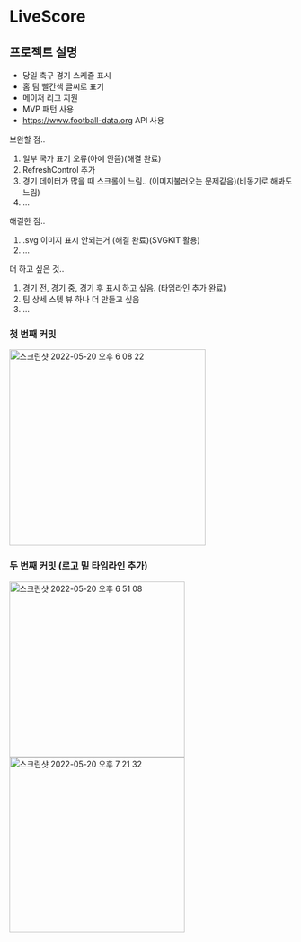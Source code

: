 # LiveScore

## 프로젝트 설명
- 당일 축구 경기 스케쥴 표시
- 홈 팀 빨간색 글씨로 표기
- 메이저 리그 지원
- MVP 패턴 사용
- https://www.football-data.org API 사용

보완할 점..
1. 일부 국가 표기 오류(아예 안뜸)(해결 완료)
2. RefreshControl 추가
3. 경기 데이터가 많을 때 스크롤이 느림.. (이미지불러오는 문제같음)(비동기로 해봐도 느림)
4. ...

해결한 점..
1. .svg 이미지 표시 안되는거 (해결 완료)(SVGKIT 활용)
2. ...

더 하고 싶은 것..
1. 경기 전, 경기 중, 경기 후 표시 하고 싶음. (타임라인 추가 완료)
2. 팀 상세 스텟 뷰 하나 더 만들고 싶음
3. ...


### 첫 번째 커밋
<img width="349" alt="스크린샷 2022-05-20 오후 6 08 22" src="https://user-images.githubusercontent.com/96865411/169495592-03e7232f-0c8e-4ef5-93ae-1286aad6aab2.png">

### 두 번째 커밋 (로고 밑 타임라인 추가)
<img width="312" alt="스크린샷 2022-05-20 오후 6 51 08" src="https://user-images.githubusercontent.com/96865411/169503037-f64c91e0-bcab-47eb-9785-cfb8fbaa74e2.png"><img width="312" alt="스크린샷 2022-05-20 오후 7 21 32" src="https://user-images.githubusercontent.com/96865411/169508220-4e544d4e-1a97-4bd8-8f48-683a4c75e536.png">
